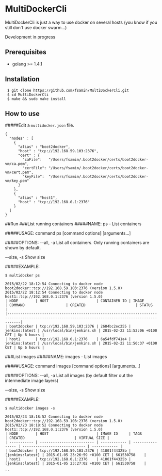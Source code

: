 # MultiDockerCli

MultiDockerCli is just a way to use docker on several hosts (you know if you still don't use docker swarm...)

Development in progress

## Prerequisites
 - golang >= 1.4.1

## Installation
```
 $ git clone https://github.com/fsamin/MultiDockerCli.git
 $ cd MultiDockerCli
 $ make && sudo make install
 ```

## How to use
#####Edit a `multidocker.json` file.
```
{
  "nodes" : [
    {
      "alias" : "boot2docker",
      "host" : "tcp://192.168.59.103:2376",
      "cert" : {
        "caFile":   "/Users/fsamin/.boot2docker/certs/boot2docker-vm/ca.pem",
        "certFile": "/Users/fsamin/.boot2docker/certs/boot2docker-vm/cert.pem",
        "keyFile":  "/Users/fsamin/.boot2docker/certs/boot2docker-vm/key.pem"
      }
    },
    {
      "alias" : "host1",
      "host" : "tcp://192.168.0.1:2376"
    }
  ]
}
```
##Run
###List running containers
#####NAME:
   ps - List containers

#####USAGE:
   command ps [command options] [arguments...]

#####OPTIONS:
   --all, -a    List all containers. Only running containers are shown by default.

   --size, -s   Show size


#####EXAMPLE:
```
$ multidocker ps

2015/02/22 18:12:54 Connecting to docker node boot2docker::tcp://192.168.59.103:2376 (version 1.5.0)
2015/02/22 18:12:54 Connecting to docker node host1::tcp://192.168.0.1:2376 (version 1.5.0)
| NODE        | HOST                      | CONTAINER ID | IMAGE          | COMMAND                   | CREATED                       | STATUS     |
|--------------------------------------------------------------------------------------------------------------------------------------------------|
| boot2docker | tcp://192.168.59.103:2376 | 2684bc2ec255 | jenkins:latest | /usr/local/bin/jenkins.sh | 2015-02-22 11:52:06 +0100 CET | Up 6 hours |
| host1       | tcp://192.168.0.1:2376    | 6a54fdf741a4 | jenkins:latest | /usr/local/bin/jenkins.sh | 2015-02-22 11:50:37 +0100 CET | Up 6 hours |
```

###List images
#####NAME:
   images - List images

#####USAGE:
   command images [command options] [arguments...]

#####OPTIONS:
   --all, -a    List all images (by default filter out the intermediate image layers)

   --size, -s   Show size

#####EXAMPLE:
```
$ multidocker images -s

2015/02/23 18:18:52 Connecting to docker node boot2docker::tcp://192.168.59.103:2376 (version 1.5.0)
2015/02/23 18:18:52 Connecting to docker node host1::tcp://192.168.0.1:2376 (version 1.5.0)
| NODE        | HOST                      | IMAGE ID     | TAGS             | CREATED                       | VIRTUAL SIZE |
| ----------- | ------------------------- | ------------ | ---------------- | ----------------------------- | ------------ |
| boot2docker | tcp://192.168.59.103:2376 | 41001f44325b | [jenkins:latest] | 2015-01-05 23:26:59 +0100 CET | 661530758    |
| host1       | tcp://192.168.0.1:2376    | 41001f44325b | [jenkins:latest] | 2015-01-05 23:27:02 +0100 CET | 661530758    |

``
